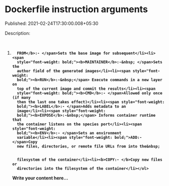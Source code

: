 # Dockerfile instruction arguments

Published: 2021-02-24T17:30:00.008+05:30

Description: <p>&nbsp;</p><ol style="text-align:
      left;"><li><span style="font-weight: bold;"><b>


      FROM</b>:- </span>Sets the base image for subsequent</li><li><span
      style="font-weight: bold;"><b>MAINTAINER</b>:-&nbsp; </span>Sets the
      author field of the generated images</li><li><span style="font-weight:
      bold;"><b>RUN</b>:-&nbsp;</span> Execute commands in a new layer on
      top of the current image and commit the results</li><li><span
      style="font-weight: bold;"><b>CMD</b>:- </span>Allowed only once (if many
      then the last one takes effect)</li><li><span style="font-weight:
      bold;"><b>LABEL</b>:- </span>Adds metadata to an
      image</li><li><span style="font-weight:
      bold;"><b>EXPOSE</b>:-&nbsp;</span> Informs container runtime that
      the container listens on the species port</li><li><span style="font-weight:
      bold;"><b>ENV</b>:- </span>Sets an environment
      variable</li><li><span style="font-weight: bold;">ADD:- </span>Copy
      new files, directories, or remote file URLs from into the&nbsp;


      filesystem of the container</li><li><b>COPY:- </b>Copy new files or
      directories into the filesystem of the container</li></ol>

Write your content here...